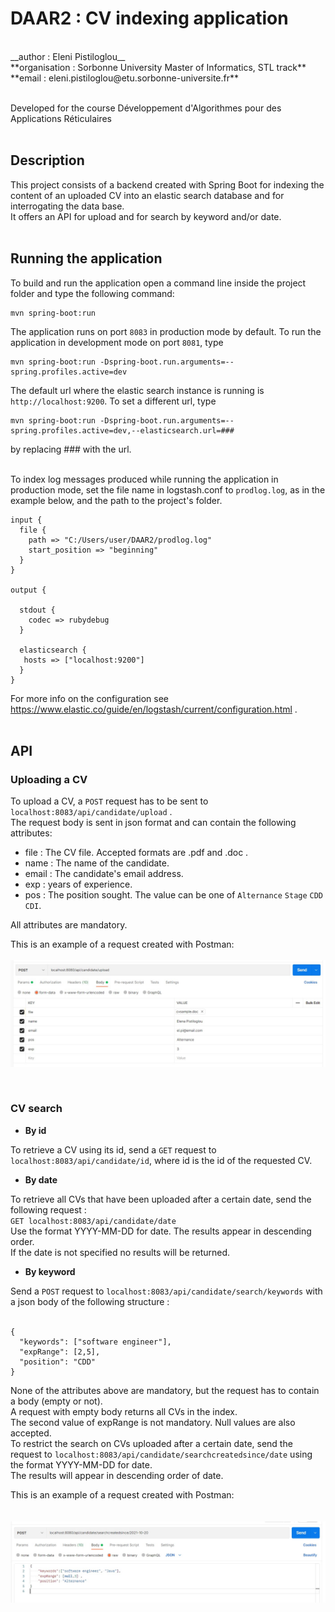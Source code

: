 # DAAR2 : CV indexing application

<br />
__author : Eleni Pistiloglou__ <br />
**organisation : Sorbonne University Master of Informatics, STL track** <br />
**email : eleni.pistiloglou@etu.sorbonne-universite.fr** <br /> <br />

Developed for the course Développement d'Algorithmes pour des Applications Réticulaires <br /> <br />

## Description

This project consists of a backend created with Spring Boot for indexing the content of an uploaded CV into an elastic search database 
and for interrogating the data base.  <br />
It offers an API for upload and for search by keyword and/or date.  <br /> <br />

## Running the application

To build and run the application open a command line inside the project folder and type the following command: 
```
mvn spring-boot:run
```  
 
The application runs on port `8083` in production mode by default. To run the application in development mode on port `8081`, type  
```
mvn spring-boot:run -Dspring-boot.run.arguments=--spring.profiles.active=dev
```  
 
The default url where the elastic search instance is running is `http://localhost:9200`. To set a different url, type 
```
mvn spring-boot:run -Dspring-boot.run.arguments=--spring.profiles.active=dev,--elasticsearch.url=###
``` 
by replacing ### with the url. <br /> <br />

To index log messages produced while running the application in production mode, set the file name in logstash.conf to `prodlog.log`, as in the example below, and the path to the project's folder.  
```
input {
  file {
    path => "C:/Users/user/DAAR2/prodlog.log"
    start_position => "beginning"
  }
}

output {

  stdout {
    codec => rubydebug
  }

  elasticsearch {
   hosts => ["localhost:9200"]
  }
}
``` 

For more info on the configuration see https://www.elastic.co/guide/en/logstash/current/configuration.html . <br /> <br /> 

## API

### Uploading a CV

To upload a CV, a `POST` request has to be sent to `localhost:8083/api/candidate/upload` .  <br />
The request body is sent in json format and can contain the following attributes:  <br />
 - file : The CV file. Accepted formats are .pdf and .doc .  <br />
 - name : The name of the candidate. <br />
 - email : The candidate's email address. <br />
 - exp : years of experience. <br />
 - pos : The position sought. The value can be one of `Alternance` `Stage` `CDD` `CDI`. <br />
 
All attributes are mandatory.  <br />

This is an example of a request created with Postman:  <br />  <br />
![alt text](https://github.com/EleniPistiloglou/DAAR2/blob/main/uploadrequestexample.jpg?raw=true)

<br /> 

### CV search 
 
 
* **By id**

To retrieve a CV using its id, send a `GET` request to `localhost:8083/api/candidate/id`, where id is the id of the requested CV. 
<br />
 
* **By date**

To retrieve all CVs that have been uploaded after a certain date, send the following request : <br />
`GET localhost:8083/api/candidate/date`  <br />
Use the format YYYY-MM-DD for date. The results appear in descending order. <br />
If the date is not specified no results will be returned. 
<br />

* **By keyword**

Send a `POST` request to `localhost:8083/api/candidate/search/keywords` with a json body of the following structure : <br /> <br />
```
{ 
  "keywords": ["software engineer"], 
  "expRange": [2,5], 
  "position": "CDD" 
} 
```

None of the attributes above are mandatory, but the request has to contain a body (empty or not). <br />
A request with empty body returns all CVs in the index. <br />
The second value of expRange is not mandatory. Null values are also accepted.  <br />
To restrict the search on CVs uploaded after a certain date, send the request to `localhost:8083/api/candidate/searchcreatedsince/date` using the format YYYY-MM-DD for date.  <br />
The results will appear in descending order of date.  <br />

This is an example of a request created with Postman: <br /> <br />  
![alt text](https://github.com/EleniPistiloglou/DAAR2/blob/main/searchrequestexample.jpg?raw=true)
